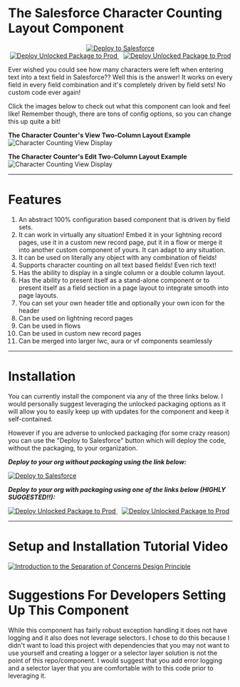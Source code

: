 # The Salesforce Character Counting Layout Component
<p align="center">
<a href="https://githubsfdeploy.herokuapp.com">
  <img alt="Deploy to Salesforce"
       src="https://raw.githubusercontent.com/afawcett/githubsfdeploy/master/deploy.png">
</a>
<br/>
<a href="https://test.salesforce.com/packaging/installPackage.apexp?p0=04t4R000001hhzaQAA">
<img alt="Deploy Unlocked Package to Prod" src="https://github.com/Coding-With-The-Force/Salesforce_Character_Counting_Component/blob/master/images/btn-install-unlocked-package-sandbox.png?raw=true">
</a>
<a style="padding-left: 10px" href="https://login.salesforce.com/packaging/installPackage.apexp?p0=04t4R000001hhzaQAA">
<img alt="Deploy Unlocked Package to Prod" src="https://github.com/Coding-With-The-Force/Salesforce_Character_Counting_Component/blob/master/images/btn-install-unlocked-package-production.png?raw=true">
</a>
</p>


Ever wished you could see how many characters were left when entering text into a 
text field in Salesforce?? Well this is the answer! It works on every field in every 
field combination and it's completely driven by field sets! No custom code ever again!

Click the images below to check out what this component can look and feel like! Remember though, there are tons of config options, so you can change this up quite a bit!

<b>The Character Counter's View Two-Column Layout Example</b>
![Character Counting View Display](https://github.com/Coding-With-The-Force/Salesforce_Character_Counting_Component/blob/master/images/CharacterCounterView.JPG?raw=true)

<b>The Character Counter's Edit Two-Column Layout Example</b>
![Character Counting View Display](https://github.com/Coding-With-The-Force/Salesforce_Character_Counting_Component/blob/master/images/CharacterCounterEdit.JPG?raw=true)

---
# Features
1. An abstract 100% configuration based component that is driven by field sets.
2. It can work in virtually any situation! Embed it in your lightning record pages, use it in a custom new record page, put it in a flow or merge it into another custom component of yours. It can adapt to any situation.
3. It can be used on literally any object with any combination of fields!
4. Supports character counting on all text based fields! Even rich text!
5. Has the ability to display in a single column or a double column layout.
6. Has the ability to present itself as a stand-alone component or to present itself as a field section in a page layout to integrate smooth into page layouts.
7. You can set your own header title and optionally your own icon for the header
8. Can be used on lightning record pages
9. Can be used in flows
10. Can be used in custom new record pages
11. Can be merged into larger lwc, aura or vf components seamlessly

---
# Installation

You can currently install the component via any of the three links below. I would personally suggest leveraging the unlocked packaging options as it will allow you to easily keep up with updates for the component and keep it self-contained.

However if you are adverse to unlocked packaging (for some crazy reason) you can use the "Deploy to Salesforce" button which will deploy the code, without the packaging, to your organization. 


<p><b><i>Deploy to your org without packaging using the link below:</i></b></p>
<a href="https://githubsfdeploy.herokuapp.com">
  <img alt="Deploy to Salesforce"
       src="https://raw.githubusercontent.com/afawcett/githubsfdeploy/master/deploy.png">
</a>
<br/>

<p><b><i>Deploy to your org with packaging using one of the links below (HIGHLY SUGGESTED!!):</i></b></p>
<a href="https://test.salesforce.com/packaging/installPackage.apexp?p0=04t4R000001hhzaQAA">
<img alt="Deploy Unlocked Package to Prod" src="https://github.com/Coding-With-The-Force/Salesforce_Character_Counting_Component/blob/master/images/btn-install-unlocked-package-sandbox.png?raw=true">
</a>
<a style="padding-left: 10px" href="https://login.salesforce.com/packaging/installPackage.apexp?p0=04t4R000001hhzaQAA">
<img alt="Deploy Unlocked Package to Prod" src="https://github.com/Coding-With-The-Force/Salesforce_Character_Counting_Component/blob/master/images/btn-install-unlocked-package-production.png?raw=true">
</a>

---

# Setup and Installation Tutorial Video

[![Introduction to the Separation of Concerns Design Principle](https://yt-embed.herokuapp.com/embed?v=_zci5Ug_848)](https://www.youtube.com/watch?v=_zci5Ug_848 "How to Setup and Install The Character Counting Component")
 



# Suggestions For Developers Setting Up This Component

While this component has fairly robust exception handling it does not have logging and it also does not leverage selectors. I chose to do this because I didn't want to load this project with dependencies that you may not want to use yourself and creating a logger or a selector layer solution is not the point of this repo/component. I would suggest that you add error logging and a selector layer that you are comfortable with to this code prior to leveraging it.
